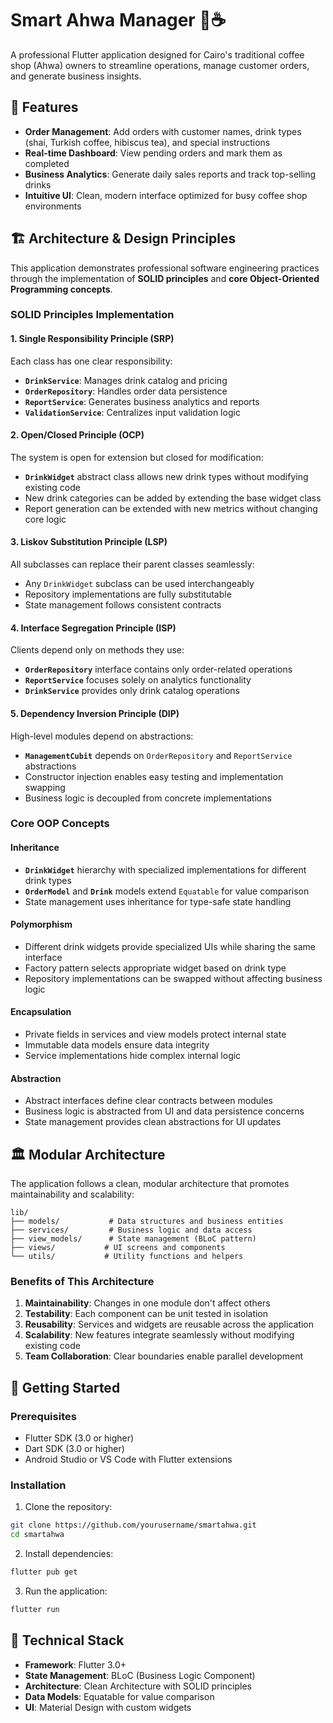 # Smart Ahwa Manager 🧉☕

A professional Flutter application designed for Cairo's traditional coffee shop (Ahwa) owners to streamline operations, manage customer orders, and generate business insights.

## 📱 Features

- **Order Management**: Add orders with customer names, drink types (shai, Turkish coffee, hibiscus tea), and special instructions
- **Real-time Dashboard**: View pending orders and mark them as completed
- **Business Analytics**: Generate daily sales reports and track top-selling drinks
- **Intuitive UI**: Clean, modern interface optimized for busy coffee shop environments

## 🏗️ Architecture & Design Principles

This application demonstrates professional software engineering practices through the implementation of **SOLID principles** and **core Object-Oriented Programming concepts**.

### SOLID Principles Implementation

#### 1. Single Responsibility Principle (SRP)
Each class has one clear responsibility:
- **`DrinkService`**: Manages drink catalog and pricing
- **`OrderRepository`**: Handles order data persistence
- **`ReportService`**: Generates business analytics and reports
- **`ValidationService`**: Centralizes input validation logic

#### 2. Open/Closed Principle (OCP)
The system is open for extension but closed for modification:
- **`DrinkWidget`** abstract class allows new drink types without modifying existing code
- New drink categories can be added by extending the base widget class
- Report generation can be extended with new metrics without changing core logic

#### 3. Liskov Substitution Principle (LSP)
All subclasses can replace their parent classes seamlessly:
- Any `DrinkWidget` subclass can be used interchangeably
- Repository implementations are fully substitutable
- State management follows consistent contracts

#### 4. Interface Segregation Principle (ISP)
Clients depend only on methods they use:
- **`OrderRepository`** interface contains only order-related operations
- **`ReportService`** focuses solely on analytics functionality
- **`DrinkService`** provides only drink catalog operations

#### 5. Dependency Inversion Principle (DIP)
High-level modules depend on abstractions:
- **`ManagementCubit`** depends on `OrderRepository` and `ReportService` abstractions
- Constructor injection enables easy testing and implementation swapping
- Business logic is decoupled from concrete implementations

### Core OOP Concepts

#### Inheritance
- **`DrinkWidget`** hierarchy with specialized implementations for different drink types
- **`OrderModel`** and **`Drink`** models extend `Equatable` for value comparison
- State management uses inheritance for type-safe state handling

#### Polymorphism
- Different drink widgets provide specialized UIs while sharing the same interface
- Factory pattern selects appropriate widget based on drink type
- Repository implementations can be swapped without affecting business logic

#### Encapsulation
- Private fields in services and view models protect internal state
- Immutable data models ensure data integrity
- Service implementations hide complex internal logic

#### Abstraction
- Abstract interfaces define clear contracts between modules
- Business logic is abstracted from UI and data persistence concerns
- State management provides clean abstractions for UI updates

## 🏛️ Modular Architecture

The application follows a clean, modular architecture that promotes maintainability and scalability:

```
lib/
├── models/           # Data structures and business entities
├── services/         # Business logic and data access
├── view_models/      # State management (BLoC pattern)
├── views/           # UI screens and components
└── utils/           # Utility functions and helpers
```

### Benefits of This Architecture

1. **Maintainability**: Changes in one module don't affect others
2. **Testability**: Each component can be unit tested in isolation
3. **Reusability**: Services and widgets are reusable across the application
4. **Scalability**: New features integrate seamlessly without modifying existing code
5. **Team Collaboration**: Clear boundaries enable parallel development

## 🚀 Getting Started

### Prerequisites
- Flutter SDK (3.0 or higher)
- Dart SDK (3.0 or higher)
- Android Studio or VS Code with Flutter extensions

### Installation

1. Clone the repository:
```bash
git clone https://github.com/yourusername/smartahwa.git
cd smartahwa
```

2. Install dependencies:
```bash
flutter pub get
```

3. Run the application:
```bash
flutter run
```


## 🔧 Technical Stack

- **Framework**: Flutter 3.0+
- **State Management**: BLoC (Business Logic Component)
- **Architecture**: Clean Architecture with SOLID principles
- **Data Models**: Equatable for value comparison
- **UI**: Material Design with custom widgets


